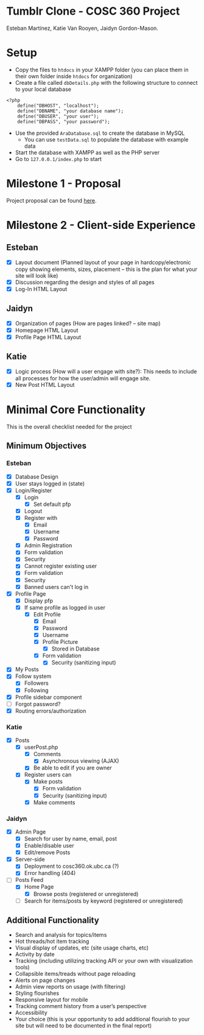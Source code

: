 # Tumblr Clone - COSC 360 Project

Esteban Martínez, Katie Van Rooyen, Jaidyn Gordon-Mason.

# Setup

-   Copy the files to `htdocs` in your XAMPP folder (you can place them in their own folder inside `htdocs` for organization)
-   Create a file called `dbDetails.php` with the following structure to connect to your local database

```
<?php
    define("DBHOST", "localhost");
    define("DBNAME", "your database name");
    define("DBUSER", "your user");
    define("DBPASS", "your password");
```

-   Use the provided `AraDatabase.sql` to create the database in MySQL
    -   You can use `testData.sql` to populate the database with example data
-   Start the database with XAMPP as well as the PHP server
-   Go to `127.0.0.1/index.php` to start

# Milestone 1 - Proposal

Project proposal can be found [here](./docs/Proposal.pdf).

# Milestone 2 - Client-side Experience

## Esteban

-   [x] Layout document (Planned layout of your page in hardcopy/electronic copy showing elements, sizes, placement – this is the plan for what your site will look like)
-   [x] Discussion regarding the design and styles of all pages
-   [x] Log-In HTML Layout

## Jaidyn

-   [x] Organization of pages (How are pages linked? – site map)
-   [x] Homepage HTML Layout
-   [x] Profile Page HTML Layout

## Katie

-   [x] Logic process (How will a user engage with site?): This needs to include all processes for how the user/admin will engage site.
-   [x] New Post HTML Layout

# Minimal Core Functionality

This is the overall checklist needed for the project

## Minimum Objectives

### Esteban

-   [x] Database Design
-   [x] User stays logged in (state)
-   [x] Login/Register
    -   [x] Login
        -   [x] Set default pfp
    -   [x] Logout
    -   [x] Register with
        -   [x] Email
        -   [x] Username
        -   [x] Password
    -   [x] Admin Registration
    -   [x] Form validation
    -   [x] Security
    -   [x] Cannot register existing user
    -   [x] Form validation
    -   [x] Security
    -   [x] Banned users can't log in
-   [x] Profile Page
    -   [x] Display pfp
    -   [x] If same profile as logged in user
        -   [x] Edit Profile
            -   [x] Email
            -   [x] Password
            -   [x] Username
            -   [x] Profile Picture
                -   [x] Stored in Database
            -   [x] Form validation
                -   [x] Security (sanitizing input)
-   [x] My Posts
-   [x] Follow system
    -   [x] Followers
    -   [x] Following
-   [x] Profile sidebar component
-   [ ] Forgot password?
-   [x] Routing errors/authorization

### Katie

-   [x] Posts
    -   [x] userPost.php
        -   [x] Comments
            -   [x] Asynchronous viewing (AJAX)
        -   [x] Be able to edit if you are owner
    -   [x] Register users can
        -   [x] Make posts
            -   [x] Form validation
            -   [x] Security (sanitizing input)
        -   [x] Make comments

### Jaidyn

-   [x] Admin Page
    -   [x] Search for user by name, email, post
    -   [x] Enable/disable user
    -   [x] Edit/remove Posts
-   [x] Server-side
    -   [x] Deployment to cosc360.ok.ubc.ca (?)
    -   [x] Error handling (404)
-   [ ] Posts Feed
    -   [x] Home Page
        -   [x] Browse posts (registered or unregistered)
    -   [ ] Search for items/posts by keyword (registered or unregistered)

## Additional Functionality

-   Search and analysis for topics/items
-   Hot threads/hot item tracking
-   Visual display of updates, etc (site usage charts, etc)
-   Activity by date
-   Tracking (including utilizing tracking API or your own with visualization tools)
-   Collapsible items/treads without page reloading
-   Alerts on page changes
-   Admin view reports on usage (with filtering)
-   Styling flourishes
-   Responsive layout for mobile
-   Tracking comment history from a user’s perspective
-   Accessibility
-   Your choice (this is your opportunity to add additional flourish to your site but will need to be documented in the final report)

